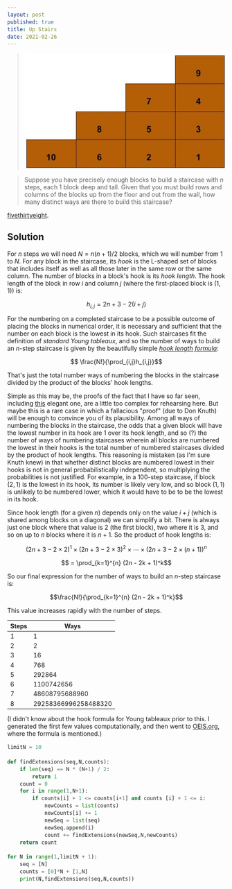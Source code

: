 ```yaml
---
layout: post
published: true
title: Up Stairs
date: 2021-02-26
---
```


>![Staircase with numbered blocks.](/img/UpStairs.jpg)

>Suppose you have precisely enough blocks to build a staircase with $n$ steps, each $1$ block deep and tall. Given that you must build rows and columns of the blocks up from the floor and out from the wall, how many distinct ways are there to build this staircase? 

[fivethirtyeight](https://fivethirtyeight.com/features/how-many-ways-can-you-build-a-staircase/).

<!--more-->

## Solution

For $n$ steps we will need $N = n(n+1)/2$ blocks, which we will number from $1$ to $N$. For any block in the staircase, its *hook* is the L-shaped set of blocks that includes itself as well as all those later in the same row or the same column. The number of blocks in a block's hook is its *hook length*. The hook length of the block in row $i$ and column $j$ (where the first-placed block is $(1,1)$) is:

$$h_{i,j} = 2n + 3 - 2(i+j)$$

For the numbering on a completed staircase to be a possible outcome of placing the blocks in numerical order, it is necessary and sufficient that the number on each block is the lowest in its hook. Such staircases fit the definition of *standard Young tableaux*, and so the number of ways to build an $n$-step staircase is given by the beautifully simple [*hook length formula*](https://en.wikipedia.org/wiki/Hook_length_formula):

$$ \frac{N!}{\prod_{i,j}h_{i,j}}$$

That's just the total number ways of numbering the blocks in the staircase divided by the product of the blocks' hook lengths.

Simple as this may be, the proofs of the fact that I have so far seen, including [this](https://www2.math.upenn.edu/~wilf/website/Probabilistic%20proof.pdf) elegant one, are a little too complex for rehearsing here. But maybe this is a rare case in which a fallacious "proof" (due to Don Knuth) will be enough to convince you of its plausibility. Among all ways of numbering the blocks in the staircase, the odds that a given block will have the lowest number in its hook are $1$ over its hook length, and so (?) the number of ways of numbering staircases wherein all blocks are numbered the lowest in their hooks is the total number of numbered staircases divided by the product of hook lengths. This reasoning is mistaken (as I'm sure Knuth knew) in that whether distinct blocks are numbered lowest in their hooks is not in general probabilistically independent, so multiplying the probabilities is not justified. For example, in a $100$-step staircase, if block $(2,1)$ is the lowest in its hook, its number is likely very low, and so block $(1,1)$ is unlikely to be numbered lower, which it would have to be to be the lowest in its hook.

Since hook length (for a given $n$) depends only on the value $i+j$ (which is shared among blocks on a diagonal) we can simplify a bit. There is always just one block where that value is $2$ (the first block), two where it is $3$, and so on up to $n$ blocks where it is $n+1$. So the product of hook lengths is:

$$     (2n + 3 - 2 \times 2)^1 
\times (2n + 3 - 2 \times 3)^2 
\times \cdots 
\times (2n + 3 - 2 \times (n+1))^n$$

$$ = \prod_{k=1}^{n} (2n - 2k + 1)^k$$

So our final expression for the number of ways to build an $n$-step staircase is:

$$\frac{N!}{\prod_{k=1}^{n} (2n - 2k + 1)^k}$$

This value increases rapidly with the number of steps.

| Steps | Ways |
| ------- | ----- |
| 1 | 1 |
| 2 | 2 |
| 3 | 16 |
| 4 | 768 |
| 5 | 292864 |
| 6 | 1100742656 |
| 7 | 48608795688960 |
| 8 | 29258366996258488320 |

(I didn't know about the hook formula for Young tableaux prior to this. I generated the first few values computationally, and then went to [OEIS.org](http://oeis.org/A005118), where the formula is mentioned.)

```python
limitN = 10

def findExtensions(seq,N,counts):
	if len(seq) == N * (N+1) / 2:
		return 1
	count = 0
	for i in range(1,N+1):
		if counts[i] + 1 <= counts[i+1] and counts [i] + 1 <= i:
			newCounts = list(counts)
			newCounts[i] += 1
			newSeq = list(seq)
			newSeq.append(i)
			count += findExtensions(newSeq,N,newCounts)
	return count

for N in range(1,limitN + 1):
	seq = [N]
	counts = [0]*N + [1,N]
	print(N,findExtensions(seq,N,counts))
```

<br>
